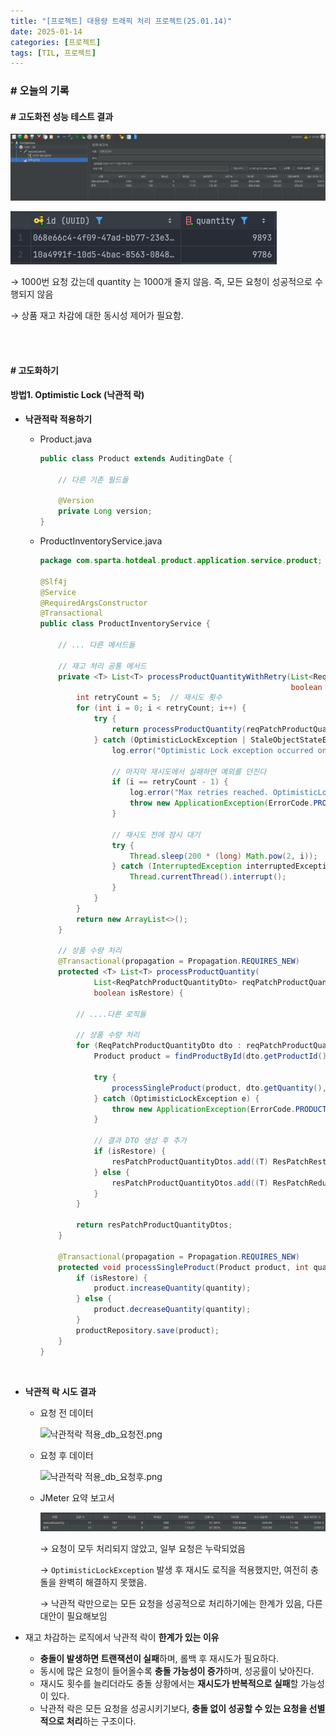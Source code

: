 ```yaml
---
title: "[프로젝트] 대용량 트래픽 처리 프로젝트(25.01.14)"
date: 2025-01-14
categories: [프로젝트]
tags: [TIL, 프로젝트]
---
```



### # 오늘의 기록

#### # 고도화전 성능 테스트 결과
    
![pre_testResult.png](/assets/img/til/finalProject/pre_testResult.png)

![pre_db.png](/assets/img/til/finalProject/pre_db.png)
    
→ 1000번 요청 갔는데 quantity 는 1000개 줄지 않음. 즉,  모든 요청이 성공적으로 수행되지 않음

→ 상품 재고 차감에 대한 동시성 제어가 필요함. 

<br /><br />

#### # 고도화하기
#### 방법1. Optimistic Lock (낙관적 락)
  - **낙관적락 적용하기**
      - Product.java
          
          ```java
          public class Product extends AuditingDate {
          
              // 다른 기존 필드들
          
              @Version
              private Long version;
          }
          ```
      - ProductInventoryService.java
  
        ```java
        package com.sparta.hotdeal.product.application.service.product;

        @Slf4j
        @Service
        @RequiredArgsConstructor
        @Transactional
        public class ProductInventoryService {

            // ... 다른 메서드들

            // 재고 처리 공통 메서드
            private <T> List<T> processProductQuantityWithRetry(List<ReqPatchProductQuantityDto> reqPatchProductQuantityDto,
                                                                boolean isRestore) {
                int retryCount = 5;  // 재시도 횟수
                for (int i = 0; i < retryCount; i++) {
                    try {
                        return processProductQuantity(reqPatchProductQuantityDto, isRestore);
                    } catch (OptimisticLockException | StaleObjectStateException e) {
                        log.error("Optimistic Lock exception occurred on attempt {}. Retrying...", i + 1);

                        // 마지막 재시도에서 실패하면 예외를 던진다
                        if (i == retryCount - 1) {
                            log.error("Max retries reached. OptimisticLockException on final attempt.");
                            throw new ApplicationException(ErrorCode.PRODUCT_CONCURRENT_MODIFICATION_EXCEPTION);
                        }

                        // 재시도 전에 잠시 대기
                        try {
                            Thread.sleep(200 * (long) Math.pow(2, i));  // 대기 시간을 조금 늘려 재시도
                        } catch (InterruptedException interruptedException) {
                            Thread.currentThread().interrupt();
                        }
                    }
                }
                return new ArrayList<>();
            }

            // 상품 수량 처리
            @Transactional(propagation = Propagation.REQUIRES_NEW)
            protected <T> List<T> processProductQuantity(
                    List<ReqPatchProductQuantityDto> reqPatchProductQuantityDto,
                    boolean isRestore) {

                // ....다른 로직들

                // 상품 수량 처리
                for (ReqPatchProductQuantityDto dto : reqPatchProductQuantityDto) {
                    Product product = findProductById(dto.getProductId(), products);

                    try {
                        processSingleProduct(product, dto.getQuantity(), isRestore);
                    } catch (OptimisticLockException e) {
                        throw new ApplicationException(ErrorCode.PRODUCT_CONCURRENT_MODIFICATION_EXCEPTION);
                    }

                    // 결과 DTO 생성 후 추가
                    if (isRestore) {
                        resPatchProductQuantityDtos.add((T) ResPatchRestoreProductQuantityDto.of(product.getId()));
                    } else {
                        resPatchProductQuantityDtos.add((T) ResPatchReduceProductQuantityDto.of(product.getId()));
                    }
                }

                return resPatchProductQuantityDtos;
            }

            @Transactional(propagation = Propagation.REQUIRES_NEW)
            protected void processSingleProduct(Product product, int quantity, boolean isRestore) {
                if (isRestore) {
                    product.increaseQuantity(quantity);
                } else {
                    product.decreaseQuantity(quantity);
                }
                productRepository.save(product);
            }
        }
        ```
  <br />
          
  - **낙관적 락 시도 결과**
      - 요청 전 데이터
          
          ![낙관적락 적용_db_요청전.png](/assets/img/til/finalProject/낙관적락_적용_db_요청전.png)
          
      - 요청 후 데이터
          
          ![낙관적락 적용_db_요청후.png](/assets/img/til/finalProject/낙관적락_적용_db_요청후.png)
          
      - JMeter 요약 보고서
          
          ![낙관적락_jmeter_report.png](/assets/img/til/finalProject/낙관적락_jmeter_report.png)
          
      
        → 요청이 모두 처리되지 않았고, 일부 요청은 누락되었음
        
        → `OptimisticLockException` 발생 후 재시도 로직을 적용했지만, 여전히 충돌을 완벽히 해결하지 못했음.
        
        → 낙관적 락만으로는 모든 요청을 성공적으로 처리하기에는 한계가 있음, 다른 대안이 필요해보임
      
  - 재고 차감하는 로직에서 낙관적 락이 **한계가 있는 이유**
    - **충돌이 발생하면 트랜잭션이 실패**하며, 롤백 후 재시도가 필요하다.
    - 동시에 많은 요청이 들어올수록 **충돌 가능성이 증가**하며, 성공률이 낮아진다.
    - 재시도 횟수를 늘리더라도 충돌 상황에서는 **재시도가 반복적으로 실패**할 가능성이 있다.
    - 낙관적 락은 모든 요청을 성공시키기보다, **충돌 없이 성공할 수 있는 요청을 선별적으로 처리**하는 구조이다.


<br /><br />


